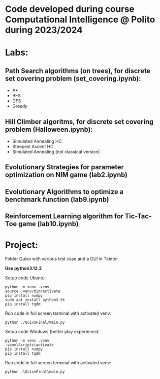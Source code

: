 # Code developed during course Computational Intelligence @ Polito during 2023/2024

# Labs:
## Path Search algorithms (on trees), for discrete set covering problem (set_covering.ipynb):
- A*
- BFS
- DFS
- Greedy
## Hill Climber algoritms, for discrete set covering problem (Halloween.ipynb):
- Simulated Annealing HC
- Steepest Ascent HC
- Simulated Annealing (not classical version)
## Evolutionary Strategies for parameter optimization on NIM game (lab2.ipynb)
## Evolutionary Algorithms to optimize a benchmark function (lab9.ipynb)
## Reinforcement Learning algorithm for Tic-Tac-Toe game (lab10.ipynb)

# Project:
Folder Quixo with various test case and a GUI in Tkinter

**Use python3.12.3**

Setup code Ubuntu:
```
python -m venv .venv
source .venv/bin/activate
pip install numpy
sudo apt install python3-tk
pip install tqdm
```
Run code in full screen terminal with activated venv:
```
python ./QuixoFinal/main.py
```

Setup code Windows (better play experience):
```
python -m venv .venv
.venv\Scripts\activate
pip install numpy
pip install tqdm
```
Run code in full screen terminal with activated venv:
```
python .\QuixoFinal\main.py
```

